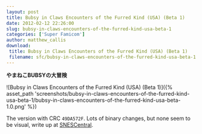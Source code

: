 ```yaml
---
layout: post
title: Bubsy in Claws Encounters of the Furred Kind (USA) (Beta 1)
date: 2012-02-12 22:26:00
slug: bubsy-in-claws-encounters-of-the-furred-kind-usa-beta-1
categories: ['Super Famicom']
author: matthew_callis
download:
 title: Bubsy in Claws Encounters of the Furred Kind (USA) (Beta 1)
 filename: sfc/bubsy-in-claws-encounters-of-the-furred-kind-usa-beta-1.7z
---
```


__やまねこBUBSYの大冒険__

![Bubsy in Claws Encounters of the Furred Kind (USA) (Beta 1)]({% asset_path 'screenshots/bubsy-in-claws-encounters-of-the-furred-kind-usa-beta-1/bubsy-in-claws-encounters-of-the-furred-kind-usa-beta-1.0.png' %})

The version with CRC `49DA572F`. Lots of binary changes, but none seem to be visual, write up at [SNESCentral](http://www.snescentral.com/article.php?id=1033).
